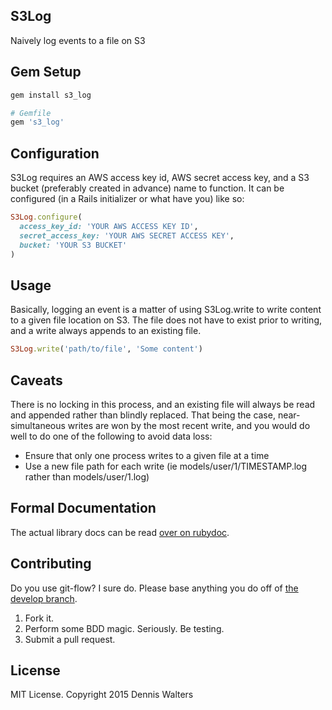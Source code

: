 ## S3Log ##

Naively log events to a file on S3

## Gem Setup ##

```ruby
gem install s3_log

# Gemfile
gem 's3_log'
```

## Configuration ##

S3Log requires an AWS access key id, AWS secret access key, and a S3 bucket (preferably created in advance) name to function. It can be configured (in a Rails initializer or what have you) like so:

```ruby
S3Log.configure(
  access_key_id: 'YOUR AWS ACCESS KEY ID',
  secret_access_key: 'YOUR AWS SECRET ACCESS KEY',
  bucket: 'YOUR S3 BUCKET'
)
```

## Usage ##

Basically, logging an event is a matter of using S3Log.write to write content to a given file location on S3. The file does not have to exist prior to writing, and a write always appends to an existing file.

```ruby
S3Log.write('path/to/file', 'Some content')
```

## Caveats ##

There is no locking in this process, and an existing file will always be read and appended rather than blindly replaced. That being the case, near-simultaneous writes are won by the most recent write, and you would do well to do one of the following to avoid data loss:

* Ensure that only one process writes to a given file at a time
* Use a new file path for each write (ie models/user/1/TIMESTAMP.log rather than models/user/1.log)

## Formal Documentation ##

The actual library docs can be read
[over on rubydoc](http://rubydoc.info/gems/s3_log/frames).

## Contributing ##

Do you use git-flow? I sure do. Please base anything you do off of
[the develop branch](https://github.com/ess/s3_log/tree/develop).

1. Fork it.
2. Perform some BDD magic. Seriously. Be testing.
3. Submit a pull request.

## License ##

MIT License. Copyright 2015 Dennis Walters
